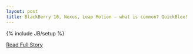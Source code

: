 ```yaml
---
layout: post
title: BlackBerry 10, Nexus, Leap Motion – what is common? QuickBlox!
---
```

{% include JB/setup %}<p></p>
<p><a href="http://quickblox.com/blog/2013/02/blackberry-10-nexus-leap-motion-what-is-common-quickblox/">Read Full Story</a></p>
